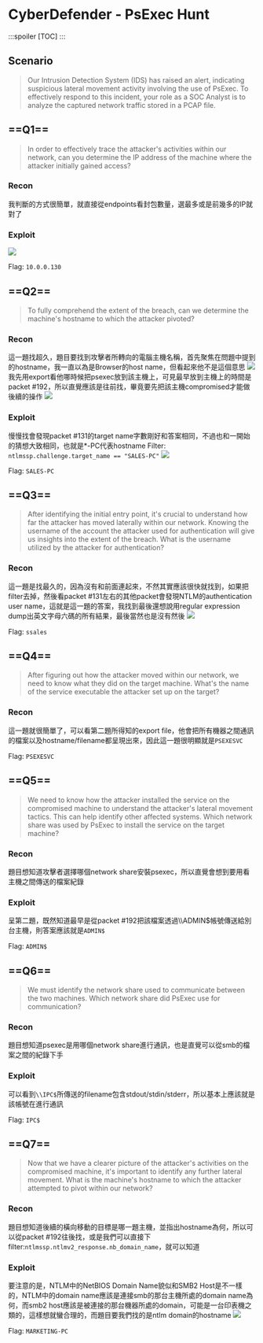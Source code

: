 # CyberDefender - PsExec Hunt
:::spoiler
[TOC]
:::

## Scenario
> Our Intrusion Detection System (IDS) has raised an alert, indicating suspicious lateral movement activity involving the use of PsExec. To effectively respond to this incident, your role as a SOC Analyst is to analyze the captured network traffic stored in a PCAP file.

## ==Q1==
> In order to effectively trace the attacker's activities within our network, can you determine the IP address of the machine where the attacker initially gained access? 
### Recon
我判斷的方式很簡單，就直接從endpoints看封包數量，選最多或是前幾多的IP就對了
### Exploit
![](https://hackmd.io/_uploads/SJA8VgrM6.png)

Flag: `10.0.0.130`
## ==Q2==
> To fully comprehend the extent of the breach, can we determine the machine's hostname to which the attacker pivoted? 
### Recon
這一題找超久，題目要找到攻擊者所轉向的電腦主機名稱，首先聚焦在問題中提到的hostname，我一直以為是Browser的host name，但看起來他不是這個意思
![](https://hackmd.io/_uploads/B16zT8BfT.png)
我先用export看他哪時候把psexec放到該主機上，可見最早放到主機上的時間是packet #192，所以直覺應該是往前找，畢竟要先把該主機compromised才能做後續的操作
![](https://hackmd.io/_uploads/HyGEC8Hza.png)

### Exploit
慢慢找會發現packet #131的target name字數剛好和答案相同，不過也和一開始的猜想大致相同，也就是*-PC代表hostname
Filter: `ntlmssp.challenge.target_name == "SALES-PC"`
![](https://hackmd.io/_uploads/BJHgP-rz6.png)

Flag: `SALES-PC`
## ==Q3==
> After identifying the initial entry point, it's crucial to understand how far the attacker has moved laterally within our network. Knowing the username of the account the attacker used for authentication will give us insights into the extent of the breach. What is the username utilized by the attacker for authentication? 
### Recon
這一題是找最久的，因為沒有和前面連起來，不然其實應該很快就找到，如果把filter去掉，然後看packet #131左右的其他packet會發現NTLM的authentication user name，這就是這一題的答案，我找到最後還想說用regular expression dump出英文字母六碼的所有結果，最後當然也是沒有然後
![](https://hackmd.io/_uploads/SkPvZDrGT.png)

Flag: `ssales`
## ==Q4==
> After figuring out how the attacker moved within our network, we need to know what they did on the target machine. What's the name of the service executable the attacker set up on the target? 
### Recon
這一題就很簡單了，可以看第二題所得知的export file，他會把所有機器之間通訊的檔案以及hostname/filename都呈現出來，因此這一題很明顯就是`PSEXESVC`

Flag: `PSEXESVC`
## ==Q5==
> We need to know how the attacker installed the service on the compromised machine to understand the attacker's lateral movement tactics. This can help identify other affected systems. Which network share was used by PsExec to install the service on the target machine? 
### Recon
題目想知道攻擊者選擇哪個network share安裝psexec，所以直覺會想到要用看主機之間傳送的檔案紀錄
### Exploit
呈第二題，既然知道最早是從packet #192把該檔案透過\\\ADMIN\$帳號傳送給別台主機，則答案應該就是`ADMIN$`

Flag: `ADMIN$`
## ==Q6==
> We must identify the network share used to communicate between the two machines. Which network share did PsExec use for communication? 
### Recon
題目想知道psexec是用哪個network share進行通訊，也是直覺可以從smb的檔案之間的紀錄下手
### Exploit
可以看到`\\IPC$`所傳送的filename包含stdout/stdin/stderr，所以基本上應該就是該帳號在進行通訊

Flag: `IPC$`
## ==Q7==
> Now that we have a clearer picture of the attacker's activities on the compromised machine, it's important to identify any further lateral movement. What is the machine's hostname to which the attacker attempted to pivot within our network? 
### Recon
題目想知道後續的橫向移動的目標是哪一題主機，並指出hostname為何，所以可以從packet #192往後找，或是我們可以直接下filter:`ntlmssp.ntlmv2_response.nb_domain_name`，就可以知道
### Exploit
要注意的是，NTLM中的NetBIOS Domain Name貌似和SMB2 Host是不一樣的，NTLM中的domain name應該是連接smb的那台主機所處的domain name為何，而smb2 host應該是被連接的那台機器所處的domain，可能是一台印表機之類的，這樣想就蠻合理的，而題目要我們找的是ntlm domain的hostname
![](https://hackmd.io/_uploads/BJkUUvHMT.png)

Flag: `MARKETING-PC`

